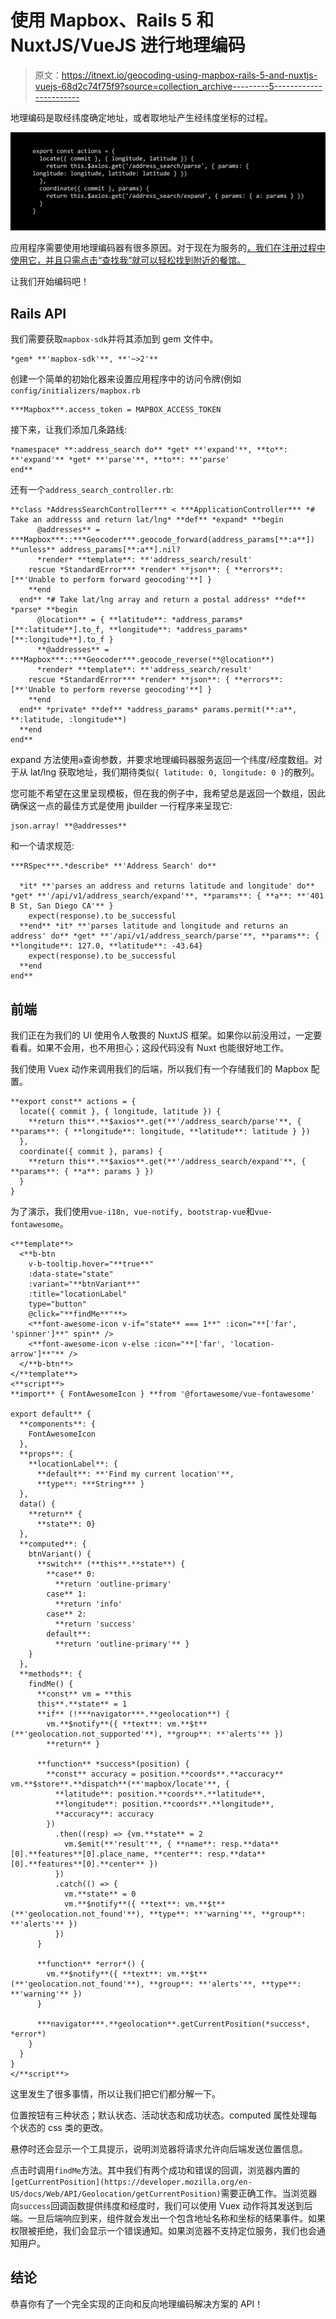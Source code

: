 # 使用 Mapbox、Rails 5 和 NuxtJS/VueJS 进行地理编码

> 原文：<https://itnext.io/geocoding-using-mapbox-rails-5-and-nuxtjs-vuejs-68d2c74f75f9?source=collection_archive---------5----------------------->

地理编码是取经纬度确定地址，或者取地址产生经纬度坐标的过程。

![](img/05b6d58bd7be8e719e70da6dcd00025e.png)

应用程序需要使用地理编码器有很多原因。对于现在为服务的[，我们在注册过程中使用它，并且只需点击“查找我”就可以轻松找到附近的餐馆。](http://nowserving.us)

让我们开始编码吧！

## Rails API

我们需要获取`mapbox-sdk`并将其添加到 gem 文件中。

```
*gem* **'mapbox-sdk'**, **'~>2'**
```

创建一个简单的初始化器来设置应用程序中的访问令牌(例如`config/initializers/mapbox.rb`

```
***Mapbox***.access_token = MAPBOX_ACCESS_TOKEN
```

接下来，让我们添加几条路线:

```
*namespace* **:address_search do** *get* **'expand'**, **to**: **'expand'** *get* **'parse'**, **to**: **'parse'
end**
```

还有一个`address_search_controller.rb`:

```
**class *AddressSearchController*** < ***ApplicationController*** *# Take an addresss and return lat/lng* **def** *expand* **begin
      @addresses** = ***Mapbox***::***Geocoder***.geocode_forward(address_params[**:a**]) **unless** address_params[**:a**].nil?
      *render* **template**: **'address_search/result'
    rescue *StandardError*** *render* **json**: { **errors**: [**'Unable to perform forward geocoding'**] }
    **end
  end** *# Take lat/lng array and return a postal address* **def** *parse* **begin
      @location** = { **latitude**: *address_params*[**:latitude**].to_f, **longitude**: *address_params*[**:longitude**].to_f }
      **@addresses** = ***Mapbox***::***Geocoder***.geocode_reverse(**@location**)
      *render* **template**: **'address_search/result'
    rescue *StandardError*** *render* **json**: { **errors**: [**'Unable to perform reverse geocoding'**] }
    **end
  end** *private* **def** *address_params* params.permit(**:a**, **:latitude, :longitude**)
  **end
end**
```

expand 方法使用`a`查询参数，并要求地理编码器服务返回一个纬度/经度数组。对于从 lat/lng 获取地址，我们期待类似`{ latitude: 0, longitude: 0 }`的散列。

您可能不希望在这里呈现模板，但在我的例子中，我希望总是返回一个数组，因此确保这一点的最佳方式是使用 jbuilder 一行程序来呈现它:

```
json.array! **@addresses**
```

和一个请求规范:

```
***RSpec***.*describe* **'Address Search' do**

  *it* **'parses an address and returns latitude and longitude' do** *get* **'/api/v1/address_search/expand'**, **params**: { **a**: **'401 B St, San Diego CA'** }
    expect(response).to be_successful
  **end** *it* **'parses latitude and longitude and returns an address' do** *get* **'/api/v1/address_search/parse'**, **params**: { **longitude**: 127.0, **latitude**: -43.64}
    expect(response).to be_successful
  **end
end**
```

## 前端

我们正在为我们的 UI 使用令人敬畏的 NuxtJS 框架。如果你以前没用过，一定要看看。如果不会用，也不用担心；这段代码没有 Nuxt 也能很好地工作。

我们使用 Vuex 动作来调用我们的后端，所以我们有一个存储我们的 Mapbox 配置。

```
**export const** actions = {
  locate({ commit }, { longitude, latitude }) {
    **return this**.**$axios**.get(**'/address_search/parse'**, { **params**: { **longitude**: longitude, **latitude**: latitude } })
  },
  coordinate({ commit }, params) {
    **return this**.**$axios**.get(**'/address_search/expand'**, { **params**: { **a**: params } })
  }
}
```

为了演示，我们使用`vue-i18n, vue-notify, bootstrap-vue`和`vue-fontawesome`。

```
<**template**>
  <**b-btn
    v-b-tooltip.hover="**true**"
    :data-state="state"
    :variant="**btnVariant**"
    :title="locationLabel"
    type="button"
    @click="**findMe**"**>
    <**font-awesome-icon v-if="state** === 1**" :icon="**['far', 'spinner']**" spin** />
    <**font-awesome-icon v-else :icon="**['far', 'location-arrow']**"** />
  </**b-btn**>
</**template**>
<**script**>
**import** { FontAwesomeIcon } **from '@fortawesome/vue-fontawesome'

export default** {
  **components**: {
    FontAwesomeIcon
  },
  **props**: {
    **locationLabel**: {
      **default**: **'Find my current location'**,
      **type**: ***String*** }
  },
  data() {
    **return** {
      **state**: 0}
  },
  **computed**: {
    btnVariant() {
      **switch** (**this**.**state**) {
        **case** 0:
          **return 'outline-primary'
        case** 1:
          **return 'info'
        case** 2:
          **return 'success'
        default**:
          **return 'outline-primary'** }
    }
  },
  **methods**: {
    findMe() {
      **const** vm = **this
      this**.**state** = 1
      **if** (!***navigator***.**geolocation**) {
        vm.**$notify**({ **text**: vm.**$t**(**'geolocation.not_supported'**), **group**: **'alerts'** })
        **return** }

      **function** *success*(position) {
        **const** accuracy = position.**coords**.**accuracy** vm.**$store**.**dispatch**(**'mapbox/locate'**, {
          **latitude**: position.**coords**.**latitude**,
          **longitude**: position.**coords**.**longitude**,
          **accuracy**: accuracy
        })
          .then((resp) => {vm.**state** = 2
            vm.$emit(**'result'**, { **name**: resp.**data**[0].**features**[0].place_name, **center**: resp.**data**[0].**features**[0].**center** })
          })
          .catch(() => {
            vm.**state** = 0
            vm.**$notify**({ **text**: vm.**$t**(**'geolocation.not_found'**), **type**: **'warning'**, **group**: **'alerts'** })
          })
      }

      **function** *error*() {
        vm.**$notify**({ **text**: vm.**$t**(**'geolocation.not_found'**), **group**: **'alerts'**, **type**: **'warning'** })
      }

      ***navigator***.**geolocation**.getCurrentPosition(*success*, *error*)
    }
  }
}
</**script**>
```

这里发生了很多事情，所以让我们把它们都分解一下。

位置按钮有三种状态；默认状态、活动状态和成功状态。computed 属性处理每个状态的 css 类的更改。

悬停时还会显示一个工具提示，说明浏览器将请求允许向后端发送位置信息。

点击时调用`findMe`方法。其中我们有两个成功和错误的回调，浏览器内置的`[getCurrentPosition](https://developer.mozilla.org/en-US/docs/Web/API/Geolocation/getCurrentPosition)`需要正确工作。当浏览器向`success`回调函数提供纬度和经度时，我们可以使用 Vuex 动作将其发送到后端。一旦后端响应到来，组件就会发出一个包含地址名称和坐标的结果事件。如果权限被拒绝，我们会显示一个错误通知。如果浏览器不支持定位服务，我们也会通知用户。

## 结论

恭喜你有了一个完全实现的正向和反向地理编码解决方案的 API！